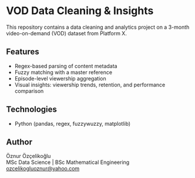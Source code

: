 # VOD Data Cleaning & Insights

This repository contains a data cleaning and analytics project on a 3-month video-on-demand (VOD) dataset from Platform X.

## Features
- Regex-based parsing of content metadata
- Fuzzy matching with a master reference
- Episode-level viewership aggregation
- Visual insights: viewership trends, retention, and performance comparison

## Technologies
- Python (pandas, regex, fuzzywuzzy, matplotlib)

## Author
Öznur Özçelikoğlu  
MSc Data Science | BSc Mathematical Engineering  
ozcelikogluoznur@yahoo.com
